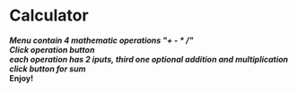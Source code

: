 # Calculator  

***Menu contain 4 mathematic operations "+ - * /"***  
***Click operation button***  
***each operation has 2 iputs, third one optional addition and multiplication***  
***click button for sum***  
****Enjoy!****
